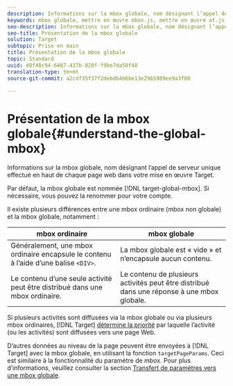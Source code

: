 ```yaml
---
description: Informations sur la mbox globale, nom désignant l’appel de serveur unique effectué en haut de chaque page web dans votre mise en œuvre Target.
keywords: mbox globale, mettre en œuvre mbox.js, mettre en œuvre at.js
seo-description: Informations sur la mbox globale, nom désignant l’appel de serveur unique effectué en haut de chaque page web dans votre mise en œuvre Target.
seo-title: Présentation de la mbox globale
solution: Target
subtopic: Prise en main
title: Présentation de la mbox globale
topic: Standard
uuid: d8f48c94-6487-437b-828f-f9be7da58f48
translation-type: tm+mt
source-git-commit: a2cdf35f37f2debdb4b6be13e2965989ee9a3f00

---
```



# Présentation de la mbox globale{#understand-the-global-mbox}

Informations sur la mbox globale, nom désignant l’appel de serveur unique effectué en haut de chaque page web dans votre mise en œuvre Target.

Par défaut, la mbox globale est nommée [!DNL target-global-mbox]. Si nécessaire, vous pouvez la renommer pour votre compte.

Il existe plusieurs différences entre une mbox ordinaire (mbox non globale) et la mbox globale, notamment :

| mbox ordinaire | mbox globale |
|--- |--- |
| Généralement, une mbox ordinaire encapsule le contenu à l’aide d’une balise `<DIV>`. | La mbox globale est « vide » et n’encapsule aucun contenu. |
| Le contenu d’une seule activité peut être distribué dans une mbox ordinaire. | Le contenu de plusieurs activités peut être distribué dans une réponse à une mbox globale. |

Si plusieurs activités sont diffusées via la mbox globale ou via plusieurs mbox ordinaires, [!DNL Target] [détermine la priorité](../../../../c-activities/priority.md#concept_1780C11FEA57440499F0047DD6900E0F) par laquelle l’activité (ou les activités) sont diffusées vers une page Web.

D’autres données au niveau de la page peuvent être envoyées à [!DNL Target] avec la mbox globale, en utilisant la fonction `targetPageParams`. Ceci est similaire à la fonctionnalité du paramètre de mbox. Pour plus d’informations, veuillez consulter la section [Transfert de paramètres vers une mbox globale](../../../../c-implementing-target/c-implementing-target-for-client-side-web/t-mbox-download/c-understanding-global-mbox/pass-parameters-to-global-mbox.md#concept_33362A04146C4E3C8E7089B65F38B5E5).
